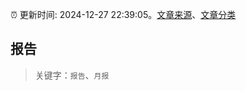 :alarm_clock: 更新时间: 2024-12-27 22:39:05。[文章来源](/README.md)、[文章分类](/TAGS.md)

## 报告


> 关键字：`报告`、`月报`



